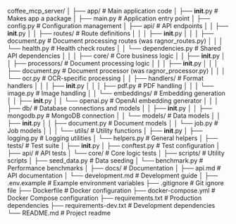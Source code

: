 coffee_mcp_server/
│
├── app/ # Main application code
│ ├── **init**.py # Makes app a package
│ ├── main.py # Application entry point
│ ├── config.py # Configuration management
│ ├── api/ # API endpoints
│ │ ├── **init**.py
│ │ ├── routes/ # Route definitions
│ │ │ ├── **init**.py
│ │ │ ├── document.py # Document processing routes (was ragnor_routes.py)
│ │ │ └── health.py # Health check routes
│ │ └── dependencies.py # Shared API dependencies
│ │
│ ├── core/ # Core business logic
│ │ ├── **init**.py
│ │ ├── processors/ # Document processing logic
│ │ │ ├── **init**.py
│ │ │ ├── document.py # Document processor (was ragnor_processor.py)
│ │ │ └── ocr.py # OCR-specific processing
│ │ ├── handlers/ # Format handlers
│ │ │ ├── **init**.py
│ │ │ ├── pdf.py # PDF handling
│ │ │ └── image.py # Image handling
│ │ └── embeddings/ # Embedding generation
│ │ ├── **init**.py
│ │ └── openai.py # OpenAI embedding generator
│ │
│ ├── db/ # Database connections and models
│ │ ├── **init**.py
│ │ ├── mongodb.py # MongoDB connection
│ │ └── models/ # Data models
│ │ ├── **init**.py
│ │ ├── document.py # Document models
│ │ └── job.py # Job models
│ │
│ └── utils/ # Utility functions
│ ├── **init**.py
│ ├── logging.py # Logging utilities
│ └── helpers.py # General helpers
│
├── tests/ # Test suite
│ ├── **init**.py
│ ├── conftest.py # Test configuration
│ ├── api/ # API tests
│ └── core/ # Core logic tests
│
├── scripts/ # Utility scripts
│ ├── seed_data.py # Data seeding
│ └── benchmark.py # Performance benchmarks
│
├── docs/ # Documentation
│ ├── api.md # API documentation
│ └── development.md # Development guide
│
├── .env.example # Example environment variables
├── .gitignore # Git ignore file
├── Dockerfile # Docker configuration
├── docker-compose.yml # Docker Compose configuration
├── requirements.txt # Production dependencies
├── requirements-dev.txt # Development dependencies
└── README.md # Project readme
